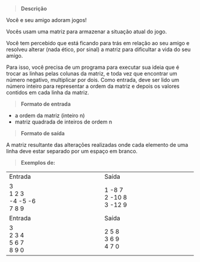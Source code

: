> **Descrição**

Você e seu amigo adoram jogos!

Vocês usam uma matriz para armazenar a situação atual do jogo. 

Você tem percebido que está ficando para trás em relação ao seu amigo e resolveu alterar (nada ético, por sinal) a matriz para dificultar a vida do seu amigo.

Para isso, você precisa de um programa para executar sua ideia que é trocar as linhas pelas colunas da matriz, e toda vez que encontrar um número negativo, multiplicar por dois. Como entrada, deve ser lido um número inteiro para representar a ordem da matriz e depois os valores contidos em cada linha da matriz.

> **Formato de entrada**

* a ordem da matriz (inteiro n)
* matriz quadrada de inteiros de ordem n

> **Formato de saída**

A matriz resultante das alterações realizadas onde cada elemento de uma linha deve estar separado por um espaço em branco.

> **Exemplos de:**
<table>
  <tr>
    <td width="420">
      Entrada
    </td>
    <td width="420">
      Saída
    </td>
  </tr>
  <tr>
    <td>
      <div>
        3<br>
        1 2 3<br>
        -4 -5 -6<br>
        7 8 9<br>
      </div>
    </td>
    <td>
      <div>
        1 -8 7<br>
        2 -10 8<br>
        3 -12 9<br>
      </div>
    </td>
  </tr>
  <tr>
    <td width="420">
      Entrada
    </td>
    <td width="420">
      Saída
    </td>
  </tr>
  <tr>
    <td>
      <div>
        3<br>
        2 3 4<br>
        5 6 7<br>
        8 9 0<br>
      </div>
    </td>
    <td>
      <div>
        2 5 8<br>
        3 6 9<br>
        4 7 0<br>
      </div>
    </td>
  </tr>
</table>
